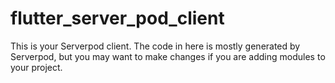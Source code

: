 # flutter_server_pod_client

This is your Serverpod client. The code in here is mostly generated by
Serverpod, but you may want to make changes if you are adding modules to your
project.
